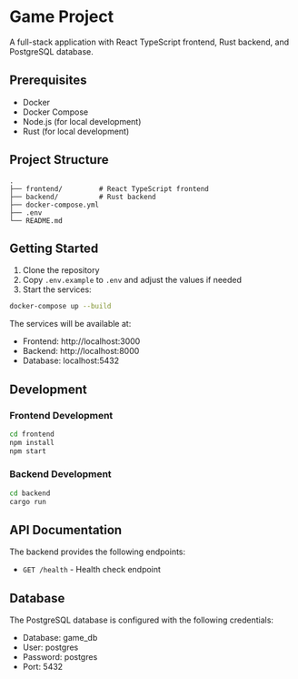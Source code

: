 # Game Project

A full-stack application with React TypeScript frontend, Rust backend, and PostgreSQL database.

## Prerequisites

- Docker
- Docker Compose
- Node.js (for local development)
- Rust (for local development)

## Project Structure

```
.
├── frontend/         # React TypeScript frontend
├── backend/          # Rust backend
├── docker-compose.yml
├── .env
└── README.md
```

## Getting Started

1. Clone the repository
2. Copy `.env.example` to `.env` and adjust the values if needed
3. Start the services:

```bash
docker-compose up --build
```

The services will be available at:
- Frontend: http://localhost:3000
- Backend: http://localhost:8000
- Database: localhost:5432

## Development

### Frontend Development

```bash
cd frontend
npm install
npm start
```

### Backend Development

```bash
cd backend
cargo run
```

## API Documentation

The backend provides the following endpoints:

- `GET /health` - Health check endpoint

## Database

The PostgreSQL database is configured with the following credentials:
- Database: game_db
- User: postgres
- Password: postgres
- Port: 5432 